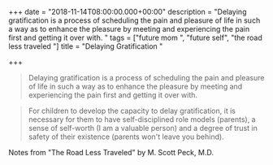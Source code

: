 +++
date = "2018-11-14T08:00:00.000+00:00"
description = "Delaying gratification is a process of scheduling the pain and pleasure of life in such a way as to enhance the pleasure by meeting and experiencing the pain first and getting it over with. "
tags = ["future mom ", "future self", "the road less traveled "]
title = "Delaying Gratification "

+++
> Delaying gratification is a process of scheduling the pain and pleasure of life in such a way as to enhance the pleasure by meeting and experiencing the pain first and getting it over with. 

> For children to develop the capacity to delay gratification, it is necessary for them to have self-disciplined role models (parents), a sense of self-worth (I am a valuable person) and a degree of trust in safety of their existence (parents won't leave you behind). 

Notes from "The Road Less Traveled" by M. Scott Peck, M.D.